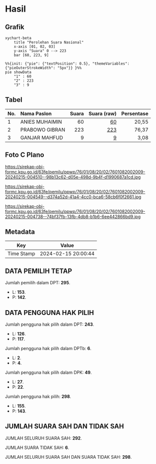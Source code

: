 # Hasil

## Grafik

```mermaid
xychart-beta
    title "Perolehan Suara Nasional"
    x-axis [01, 02, 03]
    y-axis "Suara" 0 --> 223
    bar [60, 223, 9]
```

```mermaid
%%{init: {"pie": {"textPosition": 0.5}, "themeVariables": {"pieOuterStrokeWidth": "5px"}} }%%
pie showData
    "1" : 60
    "2" : 223
    "3" : 9
```

## Tabel

| No. | Nama Paslon    | Suara | Suara (raw) | Persentase |
|:--- |:-------------- | -----:| -----------:| ----------:|
| 1   | ANIES MUHAIMIN | 60    | [60][p-1]   | 20,55      |
| 2   | PRABOWO GIBRAN | 223   | [223][p-2]  | 76,37      |
| 3   | GANJAR MAHFUD  | 9     | [9][p-3]    | 3,08       |


[p-1]: https://github.com/gigit-pemilu/pemilu-2024/blob/main/pilpres/hitung-suara/sub/76-sulawesi-barat/sub/01-pasangkayu/sub/08-tikke-raya/sub/2002-makmur-jaya/sub/009-tps/sub/paslon-1.txt
[p-2]: https://github.com/gigit-pemilu/pemilu-2024/blob/main/pilpres/hitung-suara/sub/76-sulawesi-barat/sub/01-pasangkayu/sub/08-tikke-raya/sub/2002-makmur-jaya/sub/009-tps/sub/paslon-2.txt
[p-3]: https://github.com/gigit-pemilu/pemilu-2024/blob/main/pilpres/hitung-suara/sub/76-sulawesi-barat/sub/01-pasangkayu/sub/08-tikke-raya/sub/2002-makmur-jaya/sub/009-tps/sub/paslon-3.txt

## Foto C Plano

https://sirekap-obj-formc.kpu.go.id/63fe/pemilu/ppwp/76/01/08/20/02/7601082002009-20240215-004510--98b13c62-d05e-498d-9b4f-d1990687a1cd.jpg

https://sirekap-obj-formc.kpu.go.id/63fe/pemilu/ppwp/76/01/08/20/02/7601082002009-20240215-004549--d374a52d-41a4-4cc0-bca6-58cb6f0f2661.jpg

https://sirekap-obj-formc.kpu.go.id/63fe/pemilu/ppwp/76/01/08/20/02/7601082002009-20240215-004738--74bf37fb-13fb-4db8-b1b6-6ee442866bd9.jpg


## Metadata

| Key        | Value               |
| ---------- | ------------------- |
| Time Stamp | 2024-02-15 20:00:44 |


## DATA PEMILIH TETAP

Jumlah pemilih dalam DPT: **295**.
 * L: **153**.
 * P: **142**.

## DATA PENGGUNA HAK PILIH

Jumlah pengguna hak pilih dalam DPT: **243**.
 * L: **126**.
 * P: **117**.

Jumlah pengguna hak pilih dalam DPTb: **6**.
 * L: **2**.
 * P: **4**.

Jumlah pengguna hak pilih dalam DPK: **49**.
 * L: **27**.
 * P: **22**.

Jumlah pengguna hak pilih: **298**.
 * L: **155**.
 * P: **143**.

## JUMLAH SUARA SAH DAN TIDAK SAH

JUMLAH SELURUH SUARA SAH: **292**.

JUMLAH SUARA TIDAK SAH: **6**.

JUMLAH SELURUH SUARA SAH DAN SUARA TIDAK SAH: **298**.


